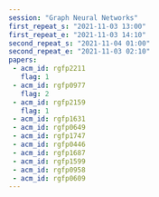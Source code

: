 ```yaml
---
session: "Graph Neural Networks"
first_repeat_s: "2021-11-03 13:00" 
first_repeat_e: "2021-11-03 14:10" 
second_repeat_s: "2021-11-04 01:00" 
second_repeat_e: "2021-11-03 02:10"
papers:
 - acm_id: rgfp2211
   flag: 1
 - acm_id: rgfp0977
   flag: 2
 - acm_id: rgfp2159
   flag: 1
 - acm_id: rgfp1631
 - acm_id: rgfp0649
 - acm_id: rgfp1747
 - acm_id: rgfp0446
 - acm_id: rgfp1687
 - acm_id: rgfp1599
 - acm_id: rgfp0958
 - acm_id: rgfp0609
---
```


